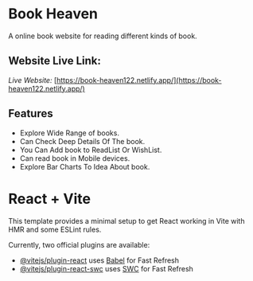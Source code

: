 
# Book Heaven

A online book website for reading different kinds of book.


## Website Live Link:

*Live Website:* [https://book-heaven122.netlify.app/](https://book-heaven122.netlify.app/)


## Features

- Explore Wide Range of books.
- Can Check Deep Details Of The book.
- You Can Add book to ReadList Or WishList.
- Can read book in Mobile devices.
- Explore Bar Charts To Idea About book.





# React + Vite

This template provides a minimal setup to get React working in Vite with HMR and some ESLint rules.

Currently, two official plugins are available:

- [@vitejs/plugin-react](https://github.com/vitejs/vite-plugin-react/blob/main/packages/plugin-react/README.md) uses [Babel](https://babeljs.io/) for Fast Refresh
- [@vitejs/plugin-react-swc](https://github.com/vitejs/vite-plugin-react-swc) uses [SWC](https://swc.rs/) for Fast Refresh
